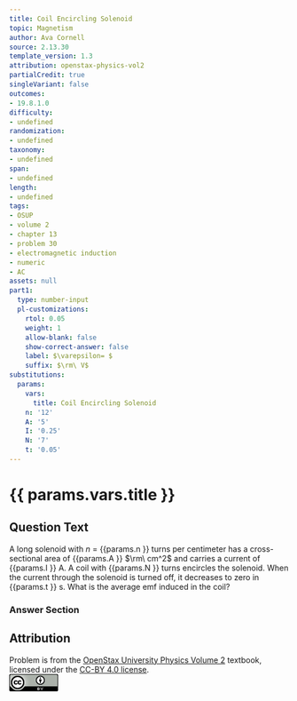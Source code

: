 ```yaml
---
title: Coil Encircling Solenoid
topic: Magnetism
author: Ava Cornell
source: 2.13.30
template_version: 1.3
attribution: openstax-physics-vol2
partialCredit: true
singleVariant: false
outcomes:
- 19.8.1.0
difficulty:
- undefined
randomization:
- undefined
taxonomy:
- undefined
span:
- undefined
length:
- undefined
tags:
- OSUP
- volume 2
- chapter 13
- problem 30
- electromagnetic induction
- numeric
- AC
assets: null
part1:
  type: number-input
  pl-customizations:
    rtol: 0.05
    weight: 1
    allow-blank: false
    show-correct-answer: false
    label: $\varepsilon= $
    suffix: $\rm\ V$
substitutions:
  params:
    vars:
      title: Coil Encircling Solenoid
    n: '12'
    A: '5'
    I: '0.25'
    N: '7'
    t: '0.05'
---
```

# {{ params.vars.title }}

## Question Text

A long solenoid with $n$ = {{params.n }} turns per centimeter has a cross-sectional area of {{params.A }} $\rm\ cm^2$ and carries a current of {{params.I }} $\textrm{A}$. A coil with {{params.N }} turns encircles the solenoid. When the current through the solenoid is turned off, it decreases to zero in {{params.t }} $\textrm{ s}$. What is the average emf induced in the coil?

### Answer Section

## Attribution

Problem is from the [OpenStax University Physics Volume 2](https://openstax.org/details/books/university-physics-volume-2) textbook, licensed under the [CC-BY 4.0 license](https://creativecommons.org/licenses/by/4.0/).<br>![Image representing the Creative Commons 4.0 BY license.](https://raw.githubusercontent.com/firasm/bits/master/by.png)